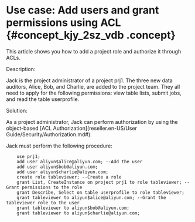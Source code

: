 # Use case: Add users and grant permissions using ACL {#concept_kjy_2sz_vdb .concept}

This article shows you how to add a project role and authorize it through ACLs.

Description:

Jack is the project administrator of a project prj1. The three new data auditors, Alice, Bob, and Charlie, are added to the project team. They all need to apply for the following permissions: view table lists, submit jobs, and read the table userprofile.

Solution:

As a project administrator, Jack can perform authorization by using the object-based [ACL Authorization](reseller.en-US/User Guide/Security/Authorization.md#).

Jack must perform the following procedure:

```
    use prj1;
    add user aliyun$alice@aliyun.com; --Add the user
    add user aliyun$bob@aliyun.com;
    add user aliyun$charlie@aliyun.com;
    create role tableviewer; --Create a role
    grant List, CreateInstance on project prj1 to role tableviewer; --Grant permissions to the role
    grant Describe, Select on table userprofile to role tableviewer;
    grant tableviewer to aliyun$alice@aliyun.com; --Grant the tableviewer role to the user
    grant tableviewer to aliyun$bob@aliyun.com;
    grant tableviewer to aliyun$charlie@aliyun.com;
```

